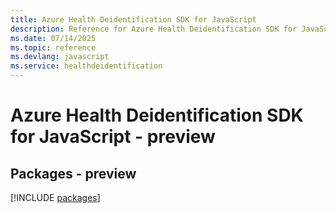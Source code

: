 ```yaml
---
title: Azure Health Deidentification SDK for JavaScript
description: Reference for Azure Health Deidentification SDK for JavaScript
ms.date: 07/14/2025
ms.topic: reference
ms.devlang: javascript
ms.service: healthdeidentification
---
```

# Azure Health Deidentification SDK for JavaScript - preview
## Packages - preview
[!INCLUDE [packages](health-deidentification-index.md)]